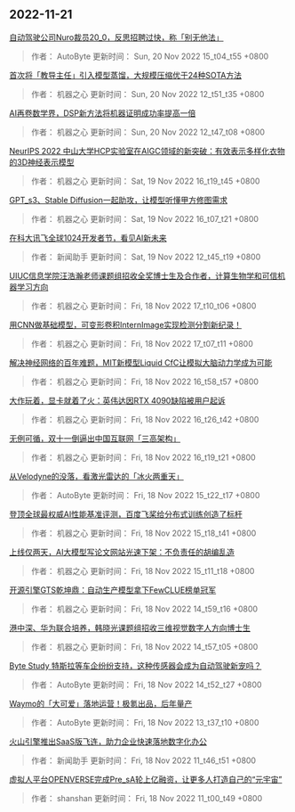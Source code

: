 
## 2022-11-21

 [自动驾驶公司Nuro裁员20_0，反思招聘过快，称「别无他法」](https://www.jiqizhixin.com/articles/2022-11-20-3)

> 作者： AutoByte  更新时间： Sun, 20 Nov 2022 15_t04_t55 +0800

 [首次将「教导主任」引入模型蒸馏，大规模压缩优于24种SOTA方法](https://www.jiqizhixin.com/articles/2022-11-20-2)

> 作者： 机器之心  更新时间： Sun, 20 Nov 2022 12_t51_t35 +0800

 [AI再卷数学界，DSP新方法将机器证明成功率提高一倍](https://www.jiqizhixin.com/articles/2022-11-20)

> 作者： 机器之心  更新时间： Sun, 20 Nov 2022 12_t47_t08 +0800

 [NeurIPS 2022   中山大学HCP实验室在AIGC领域的新突破：有效表示多样化衣物的3D神经表示模型](https://www.jiqizhixin.com/articles/2022-11-19-3)

> 作者： 机器之心  更新时间： Sat, 19 Nov 2022 16_t19_t45 +0800

 [GPT_s3、Stable Diffusion一起助攻，让模型听懂甲方修图需求](https://www.jiqizhixin.com/articles/2022-11-19-2)

> 作者： 机器之心  更新时间： Sat, 19 Nov 2022 16_t07_t21 +0800

 [在科大讯飞全球1024开发者节，看见AI新未来](https://www.jiqizhixin.com/articles/2022-11-19)

> 作者： 新闻助手  更新时间： Sat, 19 Nov 2022 12_t45_t19 +0800

 [UIUC信息学院汪浩瀚老师课题组招收全奖博士生及合作者，计算生物学和可信机器学习方向](https://www.jiqizhixin.com/articles/2022-11-18-14)

> 作者： 机器之心  更新时间： Fri, 18 Nov 2022 17_t10_t06 +0800

 [用CNN做基础模型，可变形卷积InternImage实现检测分割新纪录！](https://www.jiqizhixin.com/articles/2022-11-18-13)

> 作者： 机器之心  更新时间： Fri, 18 Nov 2022 17_t07_t11 +0800

 [解决神经网络的百年难题，MIT新模型Liquid CfC让模拟大脑动力学成为可能](https://www.jiqizhixin.com/articles/2022-11-18-12)

> 作者： 机器之心  更新时间： Fri, 18 Nov 2022 16_t58_t57 +0800

 [大作玩着，显卡就着了火：英伟达因RTX 4090缺陷被用户起诉](https://www.jiqizhixin.com/articles/2022-11-18-11)

> 作者： 机器之心  更新时间： Fri, 18 Nov 2022 16_t26_t42 +0800

 [无例可循，双十一倒逼出中国互联网「三高架构」](https://www.jiqizhixin.com/articles/2022-11-18-10)

> 作者： 机器之心  更新时间： Fri, 18 Nov 2022 16_t19_t21 +0800

 [从Velodyne的没落，看激光雷达的「冰火两重天」](https://www.jiqizhixin.com/articles/2022-11-18-9)

> 作者： AutoByte  更新时间： Fri, 18 Nov 2022 15_t22_t17 +0800

 [登顶全球最权威AI性能基准评测，百度飞桨给分布式训练创造了标杆](https://www.jiqizhixin.com/articles/2022-11-18-8)

> 作者： 机器之心  更新时间： Fri, 18 Nov 2022 15_t18_t41 +0800

 [上线仅两天，AI大模型写论文网站光速下架：不负责任的胡编乱造](https://www.jiqizhixin.com/articles/2022-11-18-7)

> 作者： 机器之心  更新时间： Fri, 18 Nov 2022 15_t11_t18 +0800

 [开源引擎GTS乾坤鼎：自动生产模型拿下FewCLUE榜单冠军](https://www.jiqizhixin.com/articles/2022-11-18-6)

> 作者： 机器之心  更新时间： Fri, 18 Nov 2022 14_t59_t16 +0800

 [港中深、华为联合培养，韩晓光课题组招收三维视觉数字人方向博士生](https://www.jiqizhixin.com/articles/2022-11-18-5)

> 作者： 机器之心  更新时间： Fri, 18 Nov 2022 14_t57_t05 +0800

 [Byte Study   特斯拉等车企纷纷支持，这种传感器会成为自动驾驶新宠吗？](https://www.jiqizhixin.com/articles/2022-11-18-4)

> 作者： AutoByte  更新时间： Fri, 18 Nov 2022 14_t52_t27 +0800

 [Waymo的「大可爱」落地运营！极氪出品，后年量产](https://www.jiqizhixin.com/articles/2022-11-18-3)

> 作者： AutoByte  更新时间： Fri, 18 Nov 2022 13_t37_t10 +0800

 [火山引擎推出SaaS版飞连，助力企业快速落地数字化办公](https://www.jiqizhixin.com/articles/2022-11-18-2)

> 作者： 新闻助手  更新时间： Fri, 18 Nov 2022 11_t46_t51 +0800

 [虚拟人平台OPENVERSE完成Pre_sA轮上亿融资，让更多人打造自己的“元宇宙”](https://www.jiqizhixin.com/articles/2022-11-18)

> 作者： shanshan  更新时间： Fri, 18 Nov 2022 11_t00_t49 +0800
